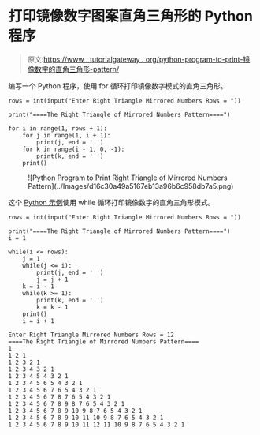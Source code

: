 # 打印镜像数字图案直角三角形的 Python 程序

> 原文:[https://www . tutorialgateway . org/python-program-to-print-镜像数字的直角三角形-pattern/](https://www.tutorialgateway.org/python-program-to-print-right-triangle-of-mirrored-numbers-pattern/)

编写一个 Python 程序，使用 for 循环打印镜像数字模式的直角三角形。

```
rows = int(input("Enter Right Triangle Mirrored Numbers Rows = "))

print("====The Right Triangle of Mirrored Numbers Pattern====")

for i in range(1, rows + 1):
    for j in range(1, i + 1):
        print(j, end = ' ')
    for k in range(i - 1, 0, -1):
        print(k, end = ' ')
    print()
```

<figure class="wp-block-image size-large">![Python Program to Print Right Triangle of Mirrored Numbers Pattern](../Images/d16c30a49a5167eb13a96b6c958db7a5.png)</figure>

这个 [Python 示例](https://www.tutorialgateway.org/python-programming-examples/)使用 while 循环打印镜像数字的直角三角形模式。

```
rows = int(input("Enter Right Triangle Mirrored Numbers Rows = "))

print("====The Right Triangle of Mirrored Numbers Pattern====")
i = 1

while(i <= rows):
    j = 1
    while(j <= i):
        print(j, end = ' ')
        j = j + 1
    k = i - 1
    while(k >= 1):
        print(k, end = ' ')
        k = k - 1
    print()
    i = i + 1
```

```
Enter Right Triangle Mirrored Numbers Rows = 12
====The Right Triangle of Mirrored Numbers Pattern====
1 
1 2 1 
1 2 3 2 1 
1 2 3 4 3 2 1 
1 2 3 4 5 4 3 2 1 
1 2 3 4 5 6 5 4 3 2 1 
1 2 3 4 5 6 7 6 5 4 3 2 1 
1 2 3 4 5 6 7 8 7 6 5 4 3 2 1 
1 2 3 4 5 6 7 8 9 8 7 6 5 4 3 2 1 
1 2 3 4 5 6 7 8 9 10 9 8 7 6 5 4 3 2 1 
1 2 3 4 5 6 7 8 9 10 11 10 9 8 7 6 5 4 3 2 1 
1 2 3 4 5 6 7 8 9 10 11 12 11 10 9 8 7 6 5 4 3 2 1 
```